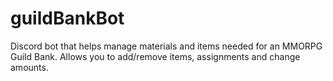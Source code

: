 # guildBankBot
Discord bot that helps manage materials and items needed for an MMORPG Guild Bank. Allows you to add/remove items, assignments and change amounts.
